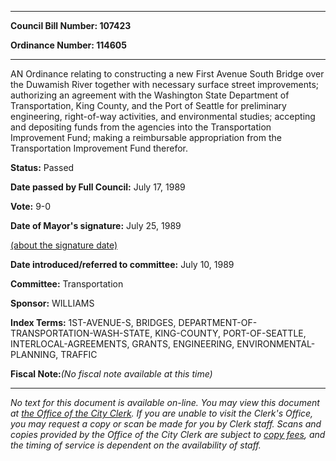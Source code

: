 

********

**Council Bill Number: 107423**
   
**Ordinance Number: 114605**
********

 AN Ordinance relating to constructing a new First Avenue South Bridge over the Duwamish River together with necessary surface street improvements; authorizing an agreement with the Washington State Department of Transportation, King County, and the Port of Seattle for preliminary engineering, right-of-way activities, and environmental studies; accepting and depositing funds from the agencies into the Transportation Improvement Fund; making a reimbursable appropriation from the Transportation Improvement Fund therefor.

**Status:** Passed
   
**Date passed by Full Council:** July 17, 1989
   
**Vote:** 9-0
   
**Date of Mayor's signature:** July 25, 1989
   
[(about the signature date)](/~public/approvaldate.htm)
   
   
   
**Date introduced/referred to committee:** July 10, 1989
   
**Committee:** Transportation
   
**Sponsor:** WILLIAMS
   
   
**Index Terms:** 1ST-AVENUE-S, BRIDGES, DEPARTMENT-OF-TRANSPORTATION-WASH-STATE, KING-COUNTY, PORT-OF-SEATTLE, INTERLOCAL-AGREEMENTS, GRANTS, ENGINEERING, ENVIRONMENTAL-PLANNING, TRAFFIC

**Fiscal Note:**_(No fiscal note available at this time)_
********

_No text for this document is available on-line. You may view this document at [the Office of the City Clerk](http://www.seattle.gov/leg/clerk/contactUs.htm). If you are unable to visit the Clerk's Office, you may request a copy or scan be made for you by Clerk staff. Scans and copies provided by the Office of the City Clerk are subject to [copy fees](http://clerk.seattle.gov/~public/clerkfees.htm), and the timing of service is dependent on the availability of staff._

